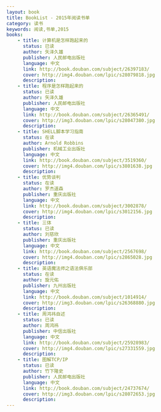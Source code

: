 ```yaml
---
layout: book
title: BookList - 2015年阅读书单
category: 读书
keywords: 阅读,书单,2015
books: 
    - title: 计算机是怎样跑起来的
      status: 已读
      author: 矢泽久雄
      publisher: 人民邮电出版社
      language: 中文
      link: http://book.douban.com/subject/26397183/
      cover: http://img4.douban.com/lpic/s28079818.jpg
      description:
    - title: 程序是怎样跑起来的
      status: 已读
      author: 矢泽久雄 
      publisher: 人民邮电出版社
      language: 中文
      link: http://book.douban.com/subject/26365491/ 
      cover: http://img3.douban.com/lpic/s28047380.jpg
      description: 
    - title: SHELL脚本学习指南
      status: 在读
      author: Arnold Robbins
      publisher: 机械工业出版社
      language: 中文
      link: http://book.douban.com/subject/3519360/
      cover: http://img4.douban.com/lpic/s3801638.jpg
      description: 
    - title: 优势谈判
      status: 在读
      author: 罗杰道森
      publisher: 重庆出版社
      language: 中文
      link: http://book.douban.com/subject/3002878/
      cover: http://img4.douban.com/lpic/s3012156.jpg
      description: 
    - title: 三体
      status: 已读
      author: 刘慈欣
      publisher: 重庆出版社
      language: 中文
      link: http://book.douban.com/subject/2567698/
      cover: http://img4.douban.com/lpic/s2865028.jpg
      description: 
    - title: 英语魔法师之语法俱乐部
      status: 在读
      author: 旋元佑 
      publisher: 九州出版社
      language: 中文
      link: http://book.douban.com/subject/1014914/ 
      cover: http://img3.douban.com/lpic/s26368880.jpg
      description: 
    - title: 周鸿祎自述
      status: 已读
      author: 周鸿祎
      publisher: 中信出版社
      language: 中文
      link: http://book.douban.com/subject/25928983/
      cover: http://img4.douban.com/lpic/s27331559.jpg
      description: 
    - title: 图解TCP/IP
      status: 已读
      author: 竹下隆史
      publisher: 人民邮电出版社
      language: 中文
      link: http://book.douban.com/subject/24737674/ 
      cover: http://img3.douban.com/lpic/s28072653.jpg
      description: 
---
```

